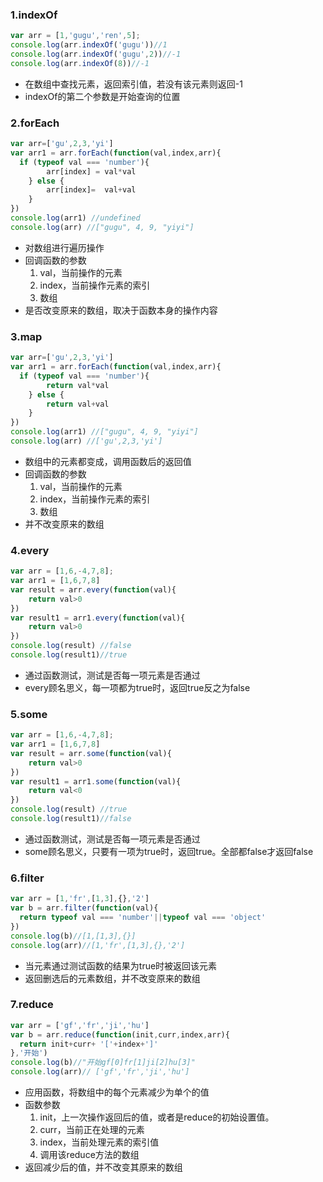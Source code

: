 ### 1.indexOf
```javascript
var arr = [1,'gugu','ren',5];
console.log(arr.indexOf('gugu'))//1
console.log(arr.indexOf('gugu',2))//-1
console.log(arr.indexOf(8))//-1
```

- 在数组中查找元素，返回索引值，若没有该元素则返回-1
- indexOf的第二个参数是开始查询的位置

### 2.forEach
```javascript
var arr=['gu',2,3,'yi']
var arr1 = arr.forEach(function(val,index,arr){
  if (typeof val === 'number'){
        arr[index] = val*val
    } else {
        arr[index]=  val+val
    }
})
console.log(arr1) //undefined
console.log(arr) //["gugu", 4, 9, "yiyi"]
```
- 对数组进行遍历操作
- 回调函数的参数
  1. val，当前操作的元素
  2. index，当前操作元素的索引
  3. 数组
- 是否改变原来的数组，取决于函数本身的操作内容

### 3.map
```javascript
var arr=['gu',2,3,'yi']
var arr1 = arr.forEach(function(val,index,arr){
  if (typeof val === 'number'){
        return val*val
    } else {
        return val+val
    }
})
console.log(arr1) //["gugu", 4, 9, "yiyi"]
console.log(arr) //['gu',2,3,'yi']
```
- 数组中的元素都变成，调用函数后的返回值
- 回调函数的参数
  1. val，当前操作的元素
  2. index，当前操作元素的索引
  3. 数组
- 并不改变原来的数组

### 4.every
```javascript
var arr = [1,6,-4,7,8];
var arr1 = [1,6,7,8]
var result = arr.every(function(val){
    return val>0
})
var result1 = arr1.every(function(val){
    return val>0
})
console.log(result) //false
console.log(result1)//true
```
- 通过函数测试，测试是否每一项元素是否通过
- every顾名思义，每一项都为true时，返回true反之为false

### 5.some
```javascript
var arr = [1,6,-4,7,8];
var arr1 = [1,6,7,8]
var result = arr.some(function(val){
    return val>0
})
var result1 = arr1.some(function(val){
    return val<0
})
console.log(result) //true
console.log(result1)//false
```
- 通过函数测试，测试是否每一项元素是否通过
- some顾名思义，只要有一项为true时，返回true。全部都false才返回false

### 6.filter
```javascript
var arr = [1,'fr',[1,3],{},'2']
var b = arr.filter(function(val){
  return typeof val === 'number'||typeof val === 'object'
})
console.log(b)//[1,[1,3],{}]
console.log(arr)//[1,'fr',[1,3],{},'2']
```
- 当元素通过测试函数的结果为true时被返回该元素
- 返回删选后的元素数组，并不改变原来的数组

### 7.reduce
```javascript
var arr = ['gf','fr','ji','hu']
var b = arr.reduce(function(init,curr,index,arr){
  return init+curr+ '['+index+']'
},'开始')
console.log(b)//"开始gf[0]fr[1]ji[2]hu[3]"
console.log(arr)// ['gf','fr','ji','hu']
```
- 应用函数，将数组中的每个元素减少为单个的值
- 函数参数
  1. init，上一次操作返回后的值，或者是reduce的初始设置值。
  2. curr，当前正在处理的元素
  3. index，当前处理元素的索引值
  4. 调用该reduce方法的数组
- 返回减少后的值，并不改变其原来的数组
